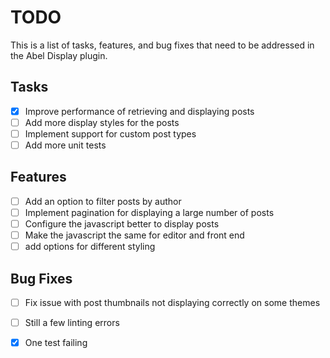 # TODO

This is a list of tasks, features, and bug fixes that need to be addressed in the Abel Display plugin.

## Tasks

- [x] Improve performance of retrieving and displaying posts
- [ ] Add more display styles for the posts
- [ ] Implement support for custom post types
- [ ] Add more unit tests

## Features

- [ ] Add an option to filter posts by author
- [ ] Implement pagination for displaying a large number of posts
- [ ] Configure the javascript better to display posts
- [ ] Make the javascript the same for editor and front end
- [ ] add options for different styling

## Bug Fixes

- [ ] Fix issue with post thumbnails not displaying correctly on some themes
- [ ] Still a few linting errors
- [x] One test failing

